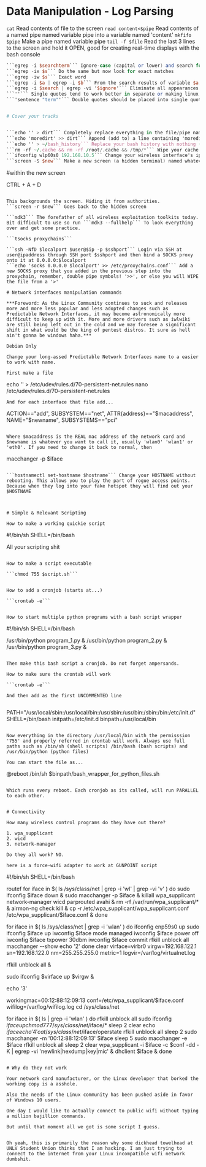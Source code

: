 # Data Manipulation - Log Parsing

```cat``` Read contents of file to the screen
```read content<$pipe``` Read contents of a named pipe named variable pipe into a variable named 'content'
```mkfifo $pipe``` Make a pipe named variable pipe
```tail -f $file``` Read the last 3 lines to the screen and hold it OPEN, good for creating real-time displays with the bash console
```awk -F '$fieldseperator' '{print $1}' While using a variable called $fieldseparator, separate each file by that, and then print the first column
```egrep -i $searchterm``` Ignore-case (capital or lower) and search for anything that matches $searchterm
```egrep -ix $s``` Do the same but now look for exact matches
```egrep -iw $s``` Exact word
```egrep -i $a | egrep -i $b``` From the search results of variable $a, look for whats in $b. Good for narrowing things down. 
```egrep -i $search | egrep -vi '$ignore'``` Eliminate all appearances on the (per line) of $ignore out of the search results of $search
```''``` Single quotes tend to work better in separate or making linux interpret whats between them
```'sentence "term"'``` Double quotes should be placed into single quotes to better clarify that whats between them is interpreted


# Cover your tracks


```echo '' > dirt``` Completely replace everything in the file/pipe named 'dirt' with NOTHING. No spaces. Note the '>' means replace.
```echo 'moredirt' >> dirt``` Append (add to) a line containing 'moredirt' into a pipe named dirt. Note the '>>' means APPEND or add a new line to.
```echo '' > ~/bash_history``` Replace your bash history with nothing (wipe it)
```rm -rf ~/.cache && rm -rf /root/.cache && /tmp/*``` Wipe your cache and all temporary files including your browsing history. Do this before you shut down the machine
```ifconfig wlp60s0 192.168.10.5``` Change your wireless interface's ip address to 192.168.10.5 from whatever it was before. **I highly recommend sticking with the same subnet. So if you are 192.168.10.135, you should restrict your IP choices to what is within the range of 192.168.10.0/24 and nothing else. Also, you might want to stick to the first 100 IP addresses.**
```screen -S $new``` Make a new screen (a hidden terminal) named whatever $new contains
```
#within the new screen

CTRL + A + D
```

This backgrounds the screen. Hiding it from authorities. 
```screen -r $new``` Goes back to the hidden screen

```mdk3``` The forefather of all wireless exploitation toolkits today. Bit difficult to use so run ```mdk3 --fullhelp``` To look everything over and get some practice.

```tsocks proxychains```

```ssh -NfD $localport $user@$ip -p $sshport``` Login via SSH at user@ipaddress through SSH port $sshport and then bind a SOCKS proxy onto it at 0.0.0.0:$localport
```echo 'socks 0.0.0.0 $localport' >> /etc/proxychains.conf``` Add a new SOCKS proxy that you added in the previous step into the proxychain, remember, double pipe symbols! '>>', or else you will WIPE the file from a '>'

# Network interfaces manipulation commands

***Foreword: As the Linux Community continues to suck and releases more and more less popular and less adopted changes such as Predictable Network Interfaces, it may become astronomically more difficult to keep up with it. More and more drivers such as iwlwiki are still being left out in the cold and we may foresee a significant shift in what would be the king of pentest distros. It sure as hell ain't gonna be windows haha.***

Debian Only

Change your long-assed Predictable Network Interfaces name to a easier to work with name.

First make a file

```
echo '' > /etc/udev/rules.d/70-persistent-net.rules
nano /etc/udev/rules.d/70-persistent-net.rules
```
And for each interface that file add...
```
ACTION=="add", SUBSYSTEM=="net", ATTR{address}=="$macaddress", NAME="$newname", SUBSYSTEMS=="pci" 

```

Where $macaddress is the REAL mac address of the network card and $newname is whatever you want to call it, usually 'wlan0' 'wlan1' or 'eth0'. If you need to change it back to normal, then 
```
macchanger -p $iface
```

```hostnamectl set-hostname $hostname``` Change your HOSTNAME without rebooting. This allows you to play the part of rogue access points. Because when they log into your fake hotspot they will find out your $HOSTNAME



# Simple & Relevant Scripting

How to make a working quickie script

```
#!/bin/sh
SHELL=/bin/bash

All your scripting shit
```

How to make a script executable

```chmod 755 $script.sh```


How to add a cronjob (starts at...)

```crontab -e```


How to start multiple python programs with a bash script wrapper

```
#!/bin/sh
SHELL=/bin/bash

/usr/bin/python program_1.py &
/usr/bin/python program_2.py &
/usr/bin/python program_3.py &
```

Then make this bash script a cronjob. Do not forget ampersands. 

How to make sure the crontab will work

```crontab -e```

And then add as the first UNCOMMENTED line


```
PATH="/usr/local/sbin:/usr/local/bin:/usr/sbin:/usr/bin:/sbin:/bin:/etc/init.d"
SHELL=/bin/bash
initpath=/etc/init.d
binpath=/usr/local/bin
```

Now everything in the directory /usr/local/bin with the permisssion '755' and properly referred in crontab will work. Always use full paths such as /bin/sh (shell scripts) /bin/bash (bash scripts) and /usr/bin/python (python files)

You can start the file as...

```
@reboot /bin/sh $binpath/bash_wrapper_for_python_files.sh
```

Which runs every reboot. Each cronjob as its called, will run PARALLEL to each other.


# Connectivity

How many wireless control programs do they have out there?

1. wpa_supplicant
2. wicd
3. network-manager

Do they all work? NO.

here is a force-wifi adapter to work at GUNPOINT script

```
#!/bin/sh
SHELL=/bin/bash

routef
for iface in $( ls /sys/class/net | grep -i 'wl' | grep -vi 'v' )
	do sudo ifconfig $iface down &
	sudo macchanger -p $iface &
	killall wpa_supplicant network-manager wicd parprouted avahi &
 	rm -rf /var/run/wpa_supplicant/* &
	airmon-ng check kill &
	cp -r /etc/wpa_supplicant/wpa_supplicant.conf /etc/wpa_supplicant/$iface.conf &
	done

for iface in $( ls /sys/class/net | grep -i 'wlan' )
	do ifconfig enp59s0 up
	sudo ifconfig $iface up
	iwconfig $iface mode managed
	iwconfig $iface power off
	iwconfig $iface txpower 30dbm
	iwconfig $iface commit
	rfkill unblock all
	macchanger --show
	echo '2'
	done
clear
virface=virbr0
virgw=192.168.122.1
sn=192.168.122.0
nm=255.255.255.0
metric=1
logvir=/var/log/virtualnet.log

rfkill unblock all &

sudo ifconfig $virface up $virgw &


echo '3'

workingmac=00:12:88:12:09:13
conf=/etc/wpa_supplicant/$iface.conf
wifilog=/var/log/wifilog.log
cd /sys/class/net

for iface in $( ls | grep -i 'wlan' )
	do rfkill unblock all
	sudo ifconfig $iface up
	chmod 777 /sys/class/net/$iface/*
	sleep 2
	clear
	echo $iface
	echo '4'
	cat /sys/class/net/$iface/operstate
	rfkill unblock all
	sleep 2
	sudo macchanger -m '00:12:88:12:09:13' $iface
	sleep 5
	sudo macchanger -e $iface
	rfkill unblock all
	sleep 2
	clear
	wpa_supplicant -i $iface -c $conf -dd -K | egrep -vi 'newlink|hexdump|key|mic' &
	dhclient $iface &
	done
```

# Why do they not work

Your network card manufacturer, or the Linux developer that borked the working copy is a asshole.

Also the needs of the Linux community has been pushed aside in favor of Windows 10 users. 

One day I would like to actually connect to public wifi without typing a million bajillion commands.

But until that moment all we got is some script I guess.


Oh yeah, this is primarily the reason why some dickhead towelhead at UNLV Student Union thinks that I am hacking. I am just trying to connect to the internet from your Linux incompatible wifi network dumbshit. 

